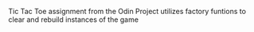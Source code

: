 Tic Tac Toe assignment from the Odin Project
utilizes factory funtions to clear and rebuild instances of the game
